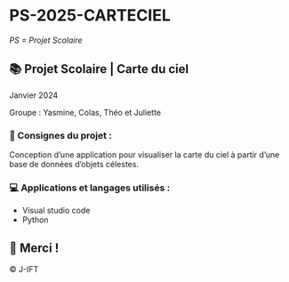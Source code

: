 # PS-2025-CARTECIEL

*PS = Projet Scolaire*

## 📚 Projet Scolaire | Carte du ciel

Janvier 2024

Groupe : Yasmine, Colas, Théo et Juliette

### 📌 Consignes du projet :

Conception d’une application pour visualiser la carte du ciel à partir d’une base de données d’objets célestes.

### 💻 Applications et langages utilisés :

+ Visual studio code
+ Python

## 🌸 Merci !
© J-IFT
